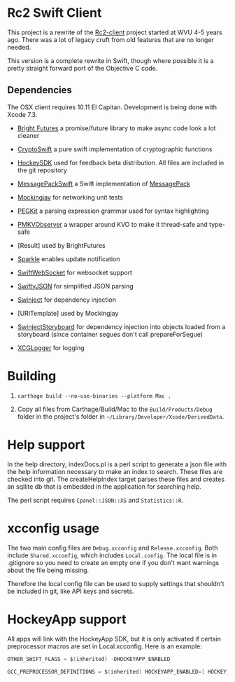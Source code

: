 # Rc2 Swift Client

This project is a rewrite of the [Rc2-client](https://github.com/wvuRc2/rc2client) project started at WVU 4-5 years ago. There was a lot of legacy cruft from old features that are no longer needed.

This version is a complete rewrite in Swift, though where possible it is a pretty straight forward port of the Objective C code.

## Dependencies

The OSX client requires 10.11 El Capitan. Development is being done with Xcode 7.3.

* [Bright Futures](https://github.com/Thomvis/BrightFutures.git) a promise/future library to make async code look a lot cleaner

* [CryptoSwift](https://github.com/krzyzanowskim/CryptoSwift.git) a pure swift implementation of cryptographic functions

* [HockeySDK](https://hockeyapp.net/) used for feedback beta distribution. All files are included in the git repository

* [MessagePackSwift](https://github.com/mlilback/MessagePackSwift.git) a Swift implementation of [MessagePack](http://msgpack.org/)

* [Mockingjay](https://github.com/kylef/Mockingjay) for networking unit tests

* [PEGKit](https://github.com/itod/pegkit.git) a parsing expression grammar used for syntax highlighting

* [PMKVObserver](https://github.com/postmates/PMKVObserver.git) a wrapper around KVO to make it thread-safe and type-safe

* [Result] used by BrightFutures

* [Sparkle](https://sparkle-project.org/) enables update notification

* [SwiftWebSocket](https://github.com/tidwall/SwiftWebSocket) for websocket support

* [SwiftyJSON](https://github.com/SwiftyJSON/SwiftyJSON) for simplified JSON parsing

* [Swinject](https://github.com/Swinject/Swinject) for dependency injection

* [URITemplate] used by Mockingjay

* [SwinjectStoryboard](https://github.com/Swinject/SwinjectStoryboard) for dependency injection into objects loaded from a storyboard (since container segues don't call prepareForSegue)

* [XCGLogger](https://github.com/DaveWoodCom/XCGLogger) for logging

# Building

1. `carthage build --no-use-binaries --platform Mac .`

2. Copy all files from Carthage/Build/Mac to the `Build/Products/Debug` folder in the project's folder in `~/Library/Developer/Xcode/DerivedData`.

# Help support

In the help directory, indexDocs.pl is a perl script to generate a json file with the help information necessary to make an index to search. These files are checked into git. The createHelpIndex target parses these files and creates an sqllite db that is embedded in the application for searching help.

The perl script requires `Cpanel::JSON::XS` and `Statistics::R`.

# xcconfig usage

The two main config files are `Debug.xcconfig` and `Release.xcconfig`. Both include `Shared.xcconfig`, which includes `Local.config`. The local file is in .gitignore so you need to create an empty one if you don't want warnings about the file being missing.

Therefore the local config file can be used to supply settings that shouldn't be included in git, like API keys and secrets.

# HockeyApp support

All apps will link with the HockeyApp SDK, but it is only activated if certain preprocessor macros are set in Local.xcconfig. Here is an example:

```C
OTHER_SWIFT_FLAGS = $(inherited) -DHOCKEYAPP_ENABLED
 
GCC_PREPROCESSOR_DEFINITIONS = $(inherited) HOCKEYAPP_ENABLED=1 HOCKEY_IDENTIFIER='@"7574682489924a239272b421546d00f8"'
```
